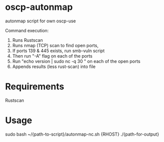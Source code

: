 # oscp-autonmap
autonmap script for own oscp-use

Command execution:
1. Runs Rustscan
2. Runs nmap (TCP) scan to find open ports,
3. If ports 139 & 445 exists, run smb-vuln script
4. Then run "-A" flag on each of the ports
5. Run "echo version | sudo nc -q 30 <IP> <PORT>" on each of the open ports
6. Appends results (less rust-scan) into file

# Requirements
Rustscan

# Usage

sudo bash ~/{path-to-script}/autonmap-nc.sh {RHOST} ./{path-for-output}
